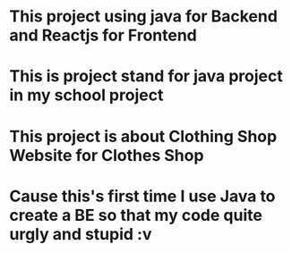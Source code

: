 # This project using java for Backend and Reactjs for Frontend

# This is project stand for java project in my school project

# This project is about Clothing Shop Website for Clothes Shop

# Cause this's first time I use Java to create a BE so that my code quite urgly and stupid :v 
